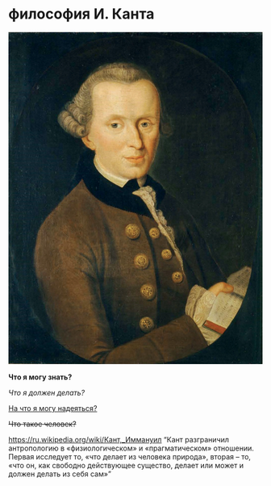 <html>
 <body>
  <h1>философия И. Канта</h1>
  <p><img src="Kant_gemaelde_3.jpg"></p>
  <p><b>Что я могу знать?</b></p>
  <p><em>Что я должен делать?</em></p>
  <p><u>На что я могу надеяться?</u></p>
  <p><s>Что такое человек?</s></p>
  <a href="URL">https://ru.wikipedia.org/wiki/Кант,_Иммануил</a>
  <q>Кант разграничил антропологию в «физиологическом» и «прагматическом» отношении. Первая исследует то, «что делает из человека природа», вторая – то, «что он, как свободно действующее существо, делает или может и должен делать из себя сам»</q>
 </body>
</html>
